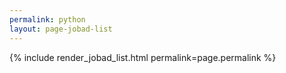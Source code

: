 ```yaml
---
permalink: python
layout: page-jobad-list
---
```

{% include render_jobad_list.html permalink=page.permalink %}
